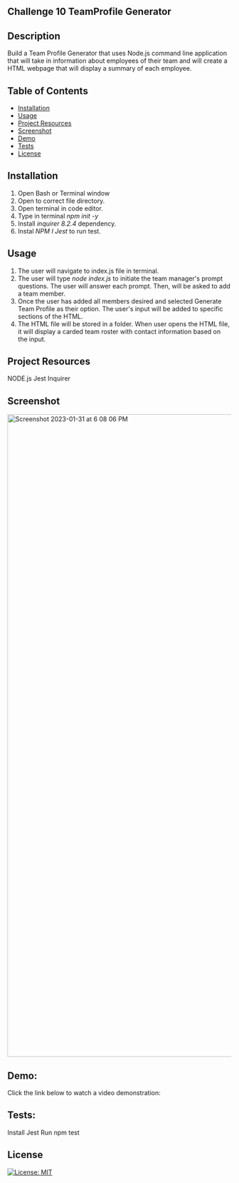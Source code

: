 ## Challenge 10 TeamProfile Generator

## Description
Build a Team Profile Generator that uses Node.js command line application that will take in information about employees of their team and will create a HTML webpage that will display a summary of each employee.

## Table of Contents
- [Installation](#installation)
- [Usage](#usage)
- [Project Resources](#project-resources)
- [Screenshot](#screenshot)
- [Demo](#demo)
- [Tests](#tests)
- [License](#license)

## Installation
1. Open Bash or Terminal window
2. Open to correct file directory.
3. Open terminal in code editor.
4. Type in terminal <i> npm init -y </i>
5. Install <i> inquirer 8.2.4 </i> dependency.
7. Instal <i> NPM I Jest </i> to run test.


## Usage
1. The user will navigate to index.js file in terminal.
2. The user will type <i> node index.js </i> to initiate the team manager's prompt questions. The user will answer each prompt. Then, will be asked to add a team member.
3. Once the user has added all members desired and selected Generate Team Profile as their option. The user's input will be added to specific sections of the HTML.
4. The HTML file will be stored in a folder. When user opens the HTML file, it will display a carded team roster with contact information based on the input.


## Project Resources
NODE.js
Jest
Inquirer

## Screenshot
<img width="1440" alt="Screenshot 2023-01-31 at 6 08 06 PM" src="https://user-images.githubusercontent.com/115193125/215914165-d7638eba-1e41-4282-82f8-9797d8ac6ef9.png"> 

## Demo:
Click the link below to watch a video demonstration:



## Tests:
Install Jest
Run npm test



## License
[![License: MIT](https://img.shields.io/badge/License-MIT-yellow.svg)](https://opensource.org/licenses/MIT)
